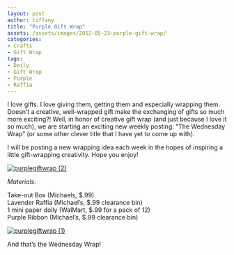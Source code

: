 ```yaml
---
layout: post
author: tiffany
title: "Purple Gift Wrap"
assets: /assets/images/2012-05-23-purple-gift-wrap/
categories: 
- Crafts
- Gift Wrap
tags: 
- Doily
- Gift Wrap
- Purple
- Raffia
---
```


I love gifts. I love giving them, getting them and especially wrapping them. Doesn’t a creative, well-wrapped gift make the exchanging of gifts so much more exciting?! Well, in honor of creative gift wrap (and just because I love it so much), we are starting an exciting new weekly posting: “The Wednesday Wrap” (or some other clever title that I have yet to come up with).

I will be posting a new wrapping idea each week in the hopes of inspiring a little gift-wrapping creativity. Hope you enjoy!

[![](jekyll_uploads/2012/05/purplegiftwrap-2-575x382.jpg "purplegiftwrap (2)")](http://www.sweetpeonies.com/2012/05/purple-gift-wrap/purplegiftwrap-2/)

_Materials:_

Take-out Box (Michaels, $.99)  
Lavender Raffia (Michael’s, $.99 clearance bin)  
1 mini paper doily (WalMart, $.99 for a pack of 12)  
Purple Ribbon (Michael’s, $.99 clearance bin)

[![](jekyll_uploads/2012/05/purplegiftwrap-1-575x382.jpg "purplegiftwrap (1)")](http://www.sweetpeonies.com/2012/05/purple-gift-wrap/purplegiftwrap-1/)

And that’s the Wednesday Wrap!
